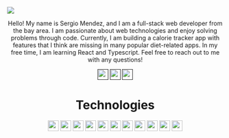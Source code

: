 ![](banner(2).png)

<p align="center">Hello! My name is Sergio Mendez, and I am a full-stack web developer from the bay area. I am passionate about web technologies and enjoy solving problems through code. Currently, I am building a calorie tracker app with features that I think are missing in many popular diet-related apps. In my free time, I am learning React and Typescript. Feel free to reach out to me with any questions!</p>



<!-- SOCIALS -->
  <p align="center">   
    <a href=""><img src="https://img.shields.io/badge/LinkedIn-164C78?style=plastic&logo=linkedin" height=25></a>
    <a href=""><img src="https://img.shields.io/badge/Twitter-164C78?&style=plastic&logo=twitter" height=25></a>   
    <a href=""><img src="https://img.shields.io/badge/Codewars-164C78?style=plastic&logo=Codewars&logoColor=B1361E" height=25></a>
  </p>


<!-- Technologies -->
<h1 align="center">Technologies</h1>
   <p align="center">
      <img src="https://img.shields.io/badge/HTML5-164C78?style=plastic&logo=html5" height=25>
      <img src="https://img.shields.io/badge/CSS3-164C78?style=plastic&logo=css3&logoColor=2388C3" height=25>
      <img src="https://img.shields.io/badge/JavaScript-164C78?style=plastic&logo=javascript" height=25>
      <img src="https://img.shields.io/badge/Node.js-164C78?style=plastic&logo=nodedotjs" height=25>
      <img src="https://img.shields.io/badge/React-164C78?style=plastic&logo=react" height=25>
      <img src="https://img.shields.io/badge/Express.js-164C78?style=plastic&logo=express&logoColor=000000" height=25>
      <img src="https://img.shields.io/badge/MongoDB-164C78?style=plastic&logo=mongodb" height=25>
      <img src="https://img.shields.io/badge/Typescript-164C78?style=plastic&logo=typescript" height=25>
      <img src="https://img.shields.io/badge/Figma-164C78?style=plastic&logo=figma" height=25>
      <img src="https://img.shields.io/badge/Visual_Studio-164C78?style=plastic&logo=visual%20studio&logoColor=007ACC" height=25>
      <img src="https://img.shields.io/badge/GIT-164C78?style=plastic&logo=git" height=25>
    </p>




